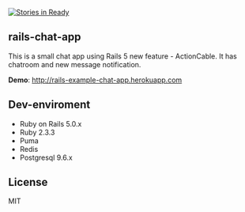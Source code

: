 [![Stories in Ready](https://badge.waffle.io/wofi-minh/rails-chat-app.png?label=ready&title=Ready)](https://waffle.io/wofi-minh/rails-chat-app)
## rails-chat-app

This is a small chat app using Rails 5 new feature - ActionCable. It has chatroom and new message notification.

**Demo**: <http://rails-example-chat-app.herokuapp.com>

## Dev-enviroment

* Ruby on Rails 5.0.x
* Ruby 2.3.3
* Puma
* Redis
* Postgresql 9.6.x

## License

MIT
